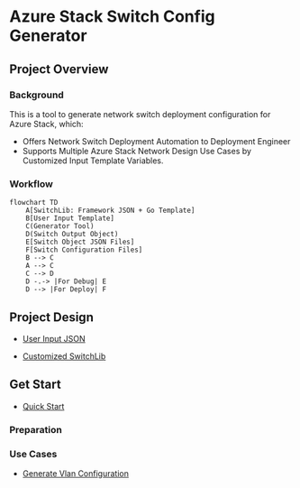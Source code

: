 # Azure Stack Switch Config Generator

## Project Overview

### Background

This is a tool to generate network switch deployment configuration for Azure Stack, which:

- Offers Network Switch Deployment Automation to Deployment Engineer
- Supports Multiple Azure Stack Network Design Use Cases by Customized Input Template Variables.

### Workflow

```mermaid
flowchart TD
    A[SwitchLib: Framework JSON + Go Template]
    B[User Input Template]
    C(Generator Tool)
    D(Switch Output Object)
    E[Switch Object JSON Files]
    F[Switch Configuration Files]
    B --> C
    A --> C
    C --> D
    D -.-> |For Debug| E
    D --> |For Deploy| F
```

## Project Design

- [User Input JSON](docs/User_Input_Json.md)

- [Customized SwitchLib](docs/Customized_SwitchLib.md)

## Get Start

- [Quick Start](docs/Quick_Start.md)

### Preparation

### Use Cases

- [Generate Vlan Configuration](docs/Generate_Vlan_Config.md)
